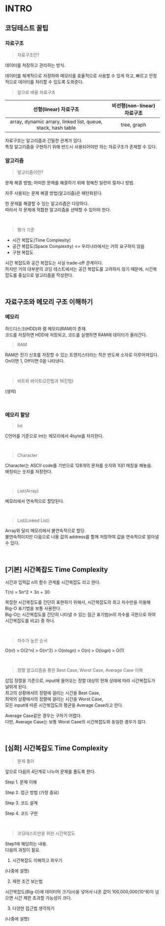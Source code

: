 # INTRO

## 코딩테스트 꿀팁

### 자료구조

> 자료구조란?

데이터를 저장하고 관리하는 방식.

데이터를 체계적으로 저장하여 메모리를 효율적으로 사용할 수 있게 하고, 빠르고 안정적으로 데이터를 처리할 수 있도록 도와준다.
<br/>

> 앞으로 배울 자료구조

|                    선형(linear) 자료구조                     | 비선형(non-linear) 자료구조 |
| :----------------------------------------------------------: | :-------------------------: |
| array, dynamic arrary, linked list, queue, stack, hash table |         tree, graph         |

자료구조는 알고리즘과 긴밀한 관계가 있다. <br/>
특정 알고리즘을 구현하기 위해 반드시 사용되어야만 하는 자료구조가 존재할 수 있다.
<br/>

### 알고리즘

> 알고리즘이란?

문제 해결 방법; 어떠한 문제를 해결하기 위해 정해진 일련의 절차나 방법.

자주 사용되는 문제 해결 방법(알고리즘)은 패턴화된다.

한 문제를 해결할 수 있는 알고리즘은 다양하다. <br/>
따라서 각 문제에 적합한 알고리즘을 선택할 수 있어야 한다.

<br/>

> 평가 기준

- 시간 복잡도(Time Complexity)
- 공간 복잡도(Space Complexity) <= 우리나라에서는 거의 요구하지 않음
- 구현 복잡도

시간 복잡도와 공간 복잡도는 사실 trade-off 관계이다. <br/>
하지만 거의 대부분의 코딩 테스트에서는 공간 복잡도를 고려하지 않기 때문에, 시간복잡도를 중심으로 알고리즘을 작성한다.

<br/>

## 자료구조와 메모리 구조 이해하기

### 메모리

하드디스크(HDD)와 램 메모리(RAM)이 존재. <br/>
코드를 저장하면 HDD에 저장되고, 코드를 실행하면 RAM에 데이터가 올라간다.

> RAM

RAM은 전기 신호를 저장할 수 있는 트렌지스터라는 작은 반도체 소자로 이루어져있다. <br/>
On이면 1, Off이면 0을 나타낸다.

<br/>

> 비트와 바이트(2진법과 16진법)

(생략)

<br/>

### 메모리 할당

> Int

C언어를 기준으로 Int는 메모리에서 4byte를 차지한다.

<br/>

> Character

Character는 ASCII code를 기반으로 128개의 문자를 숫자와 1대1 매칭을 해놓음. <br/>
매칭되는 숫자를 저장한다.

<br/>

> List(Array)

메모리에서 연속적으로 할당된다.

<br/>

> List(Linked List)

Array와 달리 메모리에서 불연속적으로 할당. <br/>
불연속적이지만 다음으로 나올 값의 address를 함께 저장하여 값을 연속적으로 알아낼 수 있다.

<br/>

## \[기본] 시간복잡도 Time Complexity

시간과 입력값 n의 함수 관계를 시간복잡도 라고 한다.

T(n) = 5n^2 + 3n + 30

복잡한 시간복잡도를 간단히 표현하기 위해서, 시간복잡도의 최고 차수만을 이용해 Big-O 표기법을 보통 사용한다. <br/>
Big-O는 시간복잡도를 간단히 나타낼 수 있는 점근 표기법(n의 차수를 극한으로 하여 시간복잡도를 비교) 중 하나.

<br/>

> 차수가 높은 순서

O(n!) > O(2^n) > O(n^2) > O(nlogn) > O(n) > O(logn) > O(1)

<br/>

> 정렬 알고리즘을 통한 Best Case, Worst Case, Average Case 이해

삽입 정렬을 기준으로, input에 들어오는 정렬 대상의 현재 상태에 따라 시간복잡도가 널뛰게 된다. <br/>
최고의 상황에서의 정렬에 걸리는 시간을 Best Case, <br/>
최악의 상황에서의 정렬에 걸리는 시간을 Worst Case, <br/>
모든 input에 따른 시간복잡도의 평균을 Average Case라고 한다.

Average Case같은 경우는 구하기 어렵다. <br/>
다만, Average Case는 보통 Worst Case의 시간복잡도와 동일한 경우가 많다.

<br/>

## \[심화] 시간복잡도 Time Complexity

> 문제 풀이

앞으로 다음의 4단계로 나누어 문제를 풀도록 한다.

Step 1. 문제 이해

Step 2. 접근 방법 (가장 중요)

Step 3. 코드 설계

Step 4. 코드 구현

<br/>

> 코딩테스트만을 위한 시간복잡도

Step1에 해당하는 내용. <br/>
다음의 과정이 필요.

1. 시간복잡도 이해하고 외우기

(나중에 설명)

2. 제한 조건 보는법

시간복잡도(Big-O)에 데이터의 크기(n)을 넣어서 나온 값이 100,000,000(10^8)이 넘으면 시간 제한 초과할 가능성이 크다.

3. 다양한 접근법 생각하기

(나중에 설명)

<br/>
